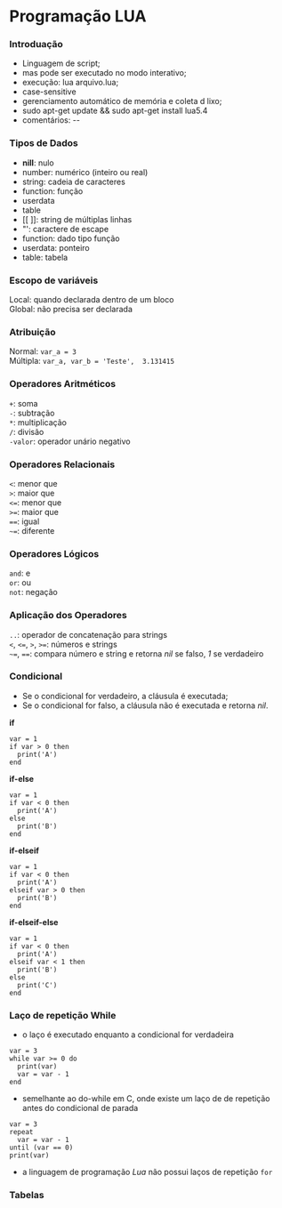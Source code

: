 # Programação LUA

### Introduação
+ Linguagem de script;
+ mas pode ser executado no modo interativo;
+ execução: lua arquivo.lua;
+ case-sensitive
+ gerenciamento automático de memória e coleta d lixo;
+ sudo apt-get update && sudo apt-get install lua5.4
+ comentários: --

### Tipos de Dados
+ **nill**: nulo
+ number: numérico (inteiro ou real)
+ string: cadeia de caracteres
+ function: função
+ userdata
+ table
+ [[ ]]: string de múltiplas linhas
+ "': caractere de escape
+ function: dado tipo função
+ userdata: ponteiro
+ table: tabela

### Escopo de variáveis
Local: quando declarada dentro de um bloco  
Global: não precisa ser declarada  

### Atribuição
Normal: `var_a = 3`  
Múltipla: `var_a, var_b = 'Teste',  3.131415`  

### Operadores Aritméticos
`+`: soma  
`-`: subtração  
`*`: multiplicação  
`/`: divisão  
`-valor`: operador unário negativo  

### Operadores Relacionais
`<`: menor que  
`>`: maior que  
`<=`: menor que  
`>=`: maior que  
`==`: igual  
`~=`: diferente

### Operadores Lógicos  
`and`: e  
`or`: ou  
`not`: negação  

### Aplicação dos Operadores 
`..`: operador de concatenação para strings  
`<`, `<=`, `>`, `>=`: números e strings  
`~=`, `==`: compara número e string e retorna *nil* se falso, *1* se verdadeiro  

### Condicional
+ Se o condicional for verdadeiro, a cláusula é executada;
+ Se o condicional for falso, a cláusula não é executada e retorna *nil*.

**if**  
```
var = 1
if var > 0 then
  print('A')
end
```

**if-else**
```
var = 1
if var < 0 then
  print('A')
else
  print('B')
end
```

**if-elseif**  
```
var = 1
if var < 0 then
  print('A')
elseif var > 0 then
  print('B')
end
```

**if-elseif-else**
```
var = 1
if var < 0 then
  print('A')
elseif var < 1 then
  print('B')
else
  print('C')
end
```

### Laço de repetição While
+ o laço é executado enquanto a condicional for verdadeira
```
var = 3
while var >= 0 do
  print(var)
  var = var - 1
end
```

+ semelhante ao do-while em C, onde existe um laço de de repetição antes do condicional de parada
```
var = 3
repeat
  var = var - 1
until (var == 0)
print(var)
```

+ a linguagem de programação *Lua* não possui laços de repetição `for`

### Tabelas
